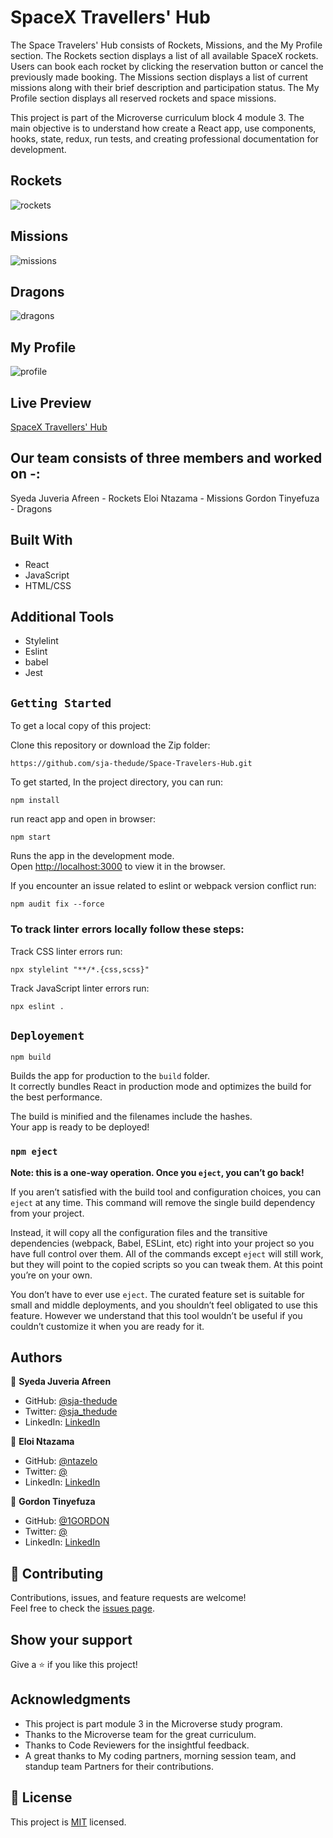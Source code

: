 # SpaceX Travellers' Hub
The Space Travelers' Hub consists of Rockets, Missions, and the My Profile section. The Rockets section displays a list of all available SpaceX rockets. Users can book each rocket by clicking the reservation button or cancel the previously made booking. The Missions section displays a list of current missions along with their brief description and participation status. The My Profile section displays all reserved rockets and space missions.

This project is part of the Microverse curriculum block 4 module 3. The main objective is to understand how create a React app, use components, hooks, state, redux, run tests, and creating professional documentation for development.

## Rockets

![rockets](./src/assets/Rockets.png)

## Missions

![missions](./src/assets/Missions.png)

## Dragons

![dragons](./src/assets/Dragons.png)

## My Profile

![profile](./src/assets/MyProfile.png)

## Live Preview
[SpaceX Travellers' Hub]()

## Our team consists of three members and worked on -:

Syeda Juveria Afreen - Rockets
Eloi Ntazama - Missions
Gordon Tinyefuza - Dragons


## Built With

- React
- JavaScript
- HTML/CSS

## Additional Tools

- Stylelint
- Eslint
- babel
- Jest

## `Getting Started`

To get a local copy of this project:

Clone this repository or download the Zip folder:
```
https://github.com/sja-thedude/Space-Travelers-Hub.git
```

To get started, In the project directory, you can run:
```
npm install
```
run react app and open in browser:
```
npm start
```
Runs the app in the development mode.\
Open [http://localhost:3000](http://localhost:3000) to view it in the browser.

If you encounter an issue related to eslint or webpack version conflict run:
```
npm audit fix --force
```

### To track linter errors locally follow these steps:  

Track CSS linter errors run:
```
npx stylelint "**/*.{css,scss}"
```
Track JavaScript linter errors run:
```
npx eslint .
```

## `Deployement`
```
npm build
```
Builds the app for production to the `build` folder.\
It correctly bundles React in production mode and optimizes the build for the best performance.

The build is minified and the filenames include the hashes.\
Your app is ready to be deployed!

### `npm eject`

**Note: this is a one-way operation. Once you `eject`, you can’t go back!**

If you aren’t satisfied with the build tool and configuration choices, you can `eject` at any time. This command will remove the single build dependency from your project.

Instead, it will copy all the configuration files and the transitive dependencies (webpack, Babel, ESLint, etc) right into your project so you have full control over them. All of the commands except `eject` will still work, but they will point to the copied scripts so you can tweak them. At this point you’re on your own.

You don’t have to ever use `eject`. The curated feature set is suitable for small and middle deployments, and you shouldn’t feel obligated to use this feature. However we understand that this tool wouldn’t be useful if you couldn’t customize it when you are ready for it.

## Authors

👤 **Syeda Juveria Afreen**

- GitHub: [@sja-thedude](https://github.com/sja-thedude)
- Twitter: [@sja_thedude](https://www.twitter.com/sja_thedude)
- LinkedIn: [LinkedIn](https://www.linkedin.com/in/sja-thedude)

👤 **Eloi Ntazama**

- GitHub: [@ntazelo](https://github.com/ntazelo)
- Twitter: [@](https://www.twitter.com/NtazamaE)
- LinkedIn: [LinkedIn](https://www.linkedin.com/in/eloi-ntazama-a14219214)

👤 **Gordon Tinyefuza**

- GitHub: [@1GORDON](https://github.com/1GORDON)
- Twitter: [@](https://www.twitter.com/GTinyefuza)
- LinkedIn: [LinkedIn](https://www.linkedin.com/in/tinyefuza-gordon/)

## 🤝 Contributing

Contributions, issues, and feature requests are welcome!  
Feel free to check the [issues page](https://github.com/sja-thedude/space-travellers-hub/issues).


## Show your support

Give a ⭐️ if you like this project!

## Acknowledgments

- This project is part module 3 in the Microverse study program.
- Thanks to the Microverse team for the great curriculum.
- Thanks to Code Reviewers for the insightful feedback.
- A great thanks to My coding partners, morning session team, and standup team Partners for their contributions.

## 📝 License

This project is [MIT](./MIT.md) licensed.